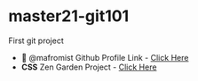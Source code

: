# master21-git101
First git project

- :eyes: @mafromist Github Profile Link - [Click Here](https://github.com/mafromist)
- **CSS** Zen Garden Project - [Click Here](https://mafromist.github.io/css-zen-garden/)